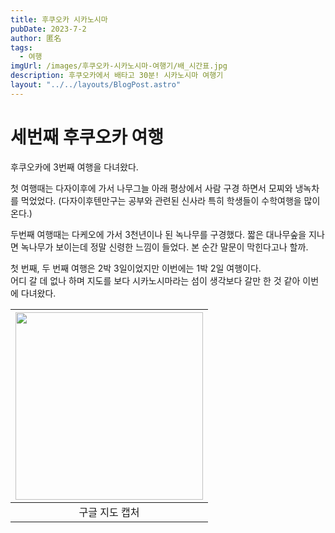 ```yaml
---
title: 후쿠오카 시카노시마
pubDate: 2023-7-2
author: 匿名
tags:
  - 여행
imgUrl: /images/후쿠오카-시카노시마-여행기/배_시간표.jpg
description: 후쿠오카에서 배타고 30분! 시카노시마 여행기
layout: "../../layouts/BlogPost.astro"
---
```


# 세번째 후쿠오카 여행

후쿠오카에 3번째 여행을 다녀왔다.  

첫 여행때는 다자이후에 가서 나무그늘 아래 평상에서 사람 구경 하면서 모찌와 냉녹차를 먹었었다. (다자이후텐만구는 공부와 관련된 신사라 특히 학생들이 수학여행을 많이 온다.)  

두번째 여행때는 다케오에 가서 3천년이나 된 녹나무를 구경했다. 짧은 대나무숲을 지나면 녹나무가 보이는데 정말 신령한 느낌이 들었다. 본 순간 말문이 막힌다고나 할까.

첫 번째, 두 번째 여행은 2박 3일이었지만 이번에는 1박 2일 여행이다.  
어디 갈 데 없나 하며 지도를 보다 시카노시마라는 섬이 생각보다 갈만 한 것 같아 이번에 다녀왔다.  

| <img src="/blog/images/후쿠오카-시카노시마-여행기/지도.png"  width="300" height="300"> |
| :-------------------------------------------------------------------------------: |
|                                  구글 지도 캡처                                   |

